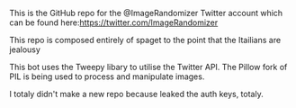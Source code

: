 This is the GitHub repo for the @ImageRandomizer Twitter account which can be found here:https://twitter.com/ImageRandomizer

This repo is composed entirely of spaget to the point that the Itailians are jealousy


This bot uses the Tweepy libary to utilise the Twitter API. The Pillow fork of PIL is being used to process and manipulate images.



I totaly didn't make a new repo because leaked the auth keys, totaly.
